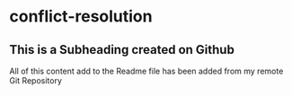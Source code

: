 # conflict-resolution

## This is a Subheading created on Github

All of this content add to the Readme file has been added from my remote Git Repository

